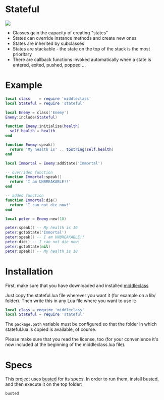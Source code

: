 # Stateful

![](https://travis-ci.org/kikito/stateful.lua.png?branch=master!:https://travis-ci.org/kikito/stateful.lua)

* Classes gain the capacity of creating "states"
* States can override instance methods and create new ones
* States are inherited by subclasses
* States are stackable - the state on the top of the stack is the most prioritary
* There are callback functions invoked automatically when a state is entered, exited, pushed, popped ...

# Example

``` lua
local class    = require 'middleclass'
local Stateful = require 'stateful'

local Enemy = class('Enemy')
Enemy:include(Stateful)

function Enemy:initialize(health)
  self.health = health
end

function Enemy:speak()
  return 'My health is' .. tostring(self.health)
end

local Immortal = Enemy:addState('Immortal')

-- overriden function
function Immortal:speak()
  return 'I am UNBREAKABLE!!'
end

-- added function
function Immortal:die()
  return 'I can not die now!'
end

local peter = Enemy:new(10)

peter:speak() -- My health is 10
peter:gotoState('Immortal')
peter:speak() -- I am UNBREAKABLE!!
peter:die() -- I can not die now!
peter:gotoState(nil)
peter:speak() -- My health is 10
```


# Installation

First, make sure that you have downloaded and installed [middleclass](https://github.com/kikito/middleclass)

Just copy the stateful.lua file wherever you want it (for example on a lib/ folder). Then write this in any Lua file where you want to use it:

``` lua
local class = require 'middleclass'
local Stateful = require 'stateful'
```

The `package.path` variable must be configured so that the folder in which stateful.lua is copied is available, of course.

Please make sure that you read the license, too (for your convenience it's now included at the beginning of the middleclass.lua file).

# Specs

This project uses [busted](http://olivinelabs.com/busted/) for its specs. In order to run them, install busted, and then execute it on the top folder:

```
busted
```
